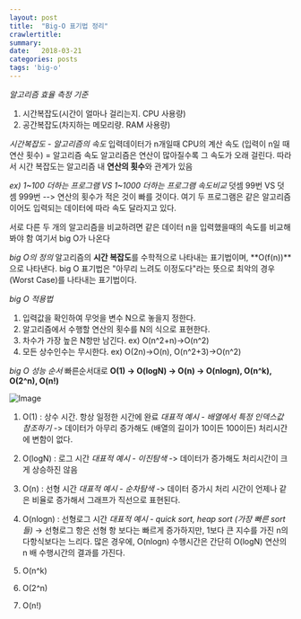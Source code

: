 ```yaml
---
layout: post
title:  "Big-O 표기법 정리"
crawlertitle:
summary: 
date:   2018-03-21
categories: posts
tags: 'big-o'
---
```


*알고리즘 효율 측정 기준*
1. 시간복잡도(시간이 얼마나 걸리는지. CPU 사용량) 
2. 공간복잡도(차지하는 메모리량. RAM 사용량)

*시간복잡도 - 알고리즘의 속도*
입력데이터가 n개일때 CPU의 계산 속도 (입력이 n일 때 연산 횟수) = 알고리즘 속도
알고리즘은 연산이 많아질수록 그 속도가 오래 걸린다. 
따라서 시간 복잡도는 알고리즘 내 **연산의 횟수**와 관계가 있음

*ex) 1~100 더하는 프로그램 VS 1~1000 더하는 프로그램 속도비교*
덧셈 99번 VS 덧셈 999번
--> 연산의 횟수가 적은 것이 빠를 것이다. 여기 두 프로그램은 같은 알고리즘이어도 입력되는 데이터에 따라 속도 달라지고 있다.

서로 다른 두 개의 알고리즘을 비교하려면 같은 데이터 n을 입력했을때의 속도를 비교해봐야 함
여기서 big O가 나온다

*big O의 정의*
알고리즘의 **시간 복잡도**를 수학적으로 나타내는 표기법이며, **O(f(n))**으로 나타낸다.
big O 표기법은 "아무리 느려도 이정도다"라는 뜻으로 최악의 경우(Worst Case)를 나타내는 표기법이다.

*big O 적용법*
1. 입력값을 확인하여 무엇을 변수 N으로 놓을지 정한다.
2. 알고리즘에서 수행할 연산의 횟수를 N의 식으로 표현한다.
3. 차수가 가장 높은 N항만 남긴다. ex) O(n^2+n)->O(n^2)
4. 모든 상수인수는 무시한다. ex) O(2n)->O(n), O(n^2+3)->O(n^2)

*big O 성능 순서*
빠른순서대로
**O(1) -> O(logN) -> O(n) -> O(nlogn), O(n^k), O(2^n), O(n!)**

![Image](time.png)

1. O(1) : 상수 시간. 항상 일정한 시간에 완료
*대표적 예시 - 배열에서 특정 인덱스값 참조하기*
-> 데이터가 아무리 증가해도 (배열의 길이가 10이든 100이든) 처리시간에 변함이 없다.

2. O(logN) : 로그 시간 
*대표적 예시 - 이진탐색*
-> 데이터가 증가해도 처리시간이 크게 상승하진 않음

3. O(n) : 선형 시간
*대표적 예시 - 순차탐색*
-> 데이터 증가시 처리 시간이 언제나 같은 비율로 증가해서 그래프가 직선으로 표현된다.

4. O(nlogn) : 선형로그 시간
*대표적 예시 - quick sort, heap sort (가장 빠른 sort들)*
-> 선형로그 항은 선형 항 보다는 빠르게 증가하지만, 1보다 큰 지수를 가진 n의 다항식보다는 느리다. 많은 경우에, O(nlogn) 수행시간은 간단히 O(logN) 연산의 n 배 수행시간의 결과를 가진다.

5. O(n^k)
6. O(2^n)
7. O(n!)